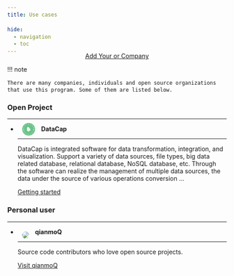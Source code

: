 ```yaml
---
title: Use cases

hide:
  - navigation
  - toc
---
```


<style>
.md-typeset h1 {
  text-align: center;
  font-weight: 1000;
}
</style>

<div class="font-center" style="text-align: center; margin-top: -20px;">
  <a href="https://github.com/devlive-community/openai-java-sdk/issues/3"> <i class="fa fa-plus"> </i> Add Your or Company</a>
</div>

!!! note

    There are many companies, individuals and open source organizations that use this program. Some of them are listed below.

### Open Project

---

<div class="grid cards" markdown>

- <img src="https://github.com/EdurtIO/datacap/raw/dev/core/datacap-web/public/static/images/logo.png" width="30" style="margin: -10px 10px;" /> __DataCap__

    ---

    DataCap is integrated software for data transformation, integration, and visualization. Support a variety of data sources, file types, big data related database, relational database, NoSQL database, etc. Through the software can realize the management of multiple data sources, the data under the source of various operations conversion ...
    
    [Getting started](https://github.com/EdurtIO/datacap)

</div>

### Personal user

---

<div class="grid cards" markdown>

- <img src="https://avatars.githubusercontent.com/u/20521442?v=4" width="30" style="margin: -10px 10px; border-radius: 15px;" /> __qianmoQ__

    ---

    Source code contributors who love open source projects.

    [Visit qianmoQ](https://github.com/qianmoQ)

</div>

